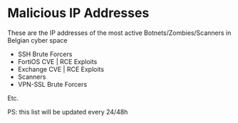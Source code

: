 # Malicious IP Addresses
These are the IP addresses of the most active Botnets/Zombies/Scanners in Belgian cyber space

- SSH Brute Forcers
- FortiOS CVE | RCE Exploits
- Exchange CVE | RCE Exploits
- Scanners
- VPN-SSL Brute Forcers

Etc.

PS: this list will be updated every 24/48h
